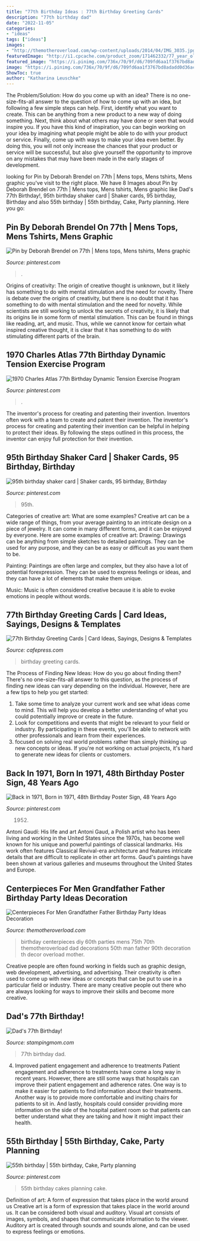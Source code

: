 ```yaml
---
title: "77th Birthday Ideas : 77th Birthday Greeting Cards"
description: "77th birthday dad"
date: "2022-11-05"
categories:
- "ideas"
tags: ["ideas"]
images:
- "http://themotheroverload.com/wp-content/uploads/2014/04/IMG_3035.jpg"
featuredImage: "http://i1.cpcache.com/product_zoom/171462332/77_year_olds_rock_greeting_cards_pk_of_10.jpg?height=250&amp;width=250&amp;padToSquare=true"
featured_image: "https://i.pinimg.com/736x/70/9f/d6/709fd6aa1f3767bd8adadd0d36ac218e.jpg"
image: "https://i.pinimg.com/736x/70/9f/d6/709fd6aa1f3767bd8adadd0d36ac218e.jpg"
ShowToc: true
author: "Katharina Leuschke"
---
```



The Problem/Solution: How do you come up with an idea?
There is no one-size-fits-all answer to the question of how to come up with an idea, but following a few simple steps can help. First, identify what you want to create. This can be anything from a new product to a new way of doing something. Next, think about what others may have done or seen that would inspire you. If you have this kind of inspiration, you can begin working on your idea by imagining what people might be able to do with your product or service. Finally, come up with ways to make your idea even better. By doing this, you will not only increase the chances that your product or service will be successful, but also give yourself the opportunity to improve on any mistakes that may have been made in the early stages of development.

	

		
looking for Pin by Deborah Brendel on 77th | Mens tops, Mens tshirts, Mens graphic you've visit to the right place. We have 8 Images about Pin by Deborah Brendel on 77th | Mens tops, Mens tshirts, Mens graphic like Dad&#039;s 77th Birthday!, 95th birthday shaker card | Shaker cards, 95 birthday, Birthday and also 55th birthday | 55th birthday, Cake, Party planning. Here you go:
		
    
## Pin By Deborah Brendel On 77th | Mens Tops, Mens Tshirts, Mens Graphic

<img loading=lazy src="https://i.pinimg.com/736x/70/9f/d6/709fd6aa1f3767bd8adadd0d36ac218e.jpg" onerror="this.onerror=null;this.src='https://tse1.mm.bing.net/th?id=OIP.IgNGWexCiMcBLWZW0Y5WHwHaJ3&amp;pid=15.1';" alt="Pin by Deborah Brendel on 77th | Mens tops, Mens tshirts, Mens graphic">

_Source: pinterest.com_

>. 

	

Origins of creativity: The origin of creative thought is unknown, but it likely has something to do with mental stimulation and the need for novelty.
There is debate over the origins of creativity, but there is no doubt that it has something to do with mental stimulation and the need for novelty. While scientists are still working to unlock the secrets of creativity, it is likely that its origins lie in some form of mental stimulation. This can be found in things like reading, art, and music. Thus, while we cannot know for certain what inspired creative thought, it is clear that it has something to do with stimulating different parts of the brain.

    
## 1970 Charles Atlas 77th Birthday Dynamic Tension Exercise Program

<img loading=lazy src="https://i.pinimg.com/474x/43/c4/18/43c4186433556be2c9025b16bd2fb83a--vintage-advertisements-vintage-ads.jpg" onerror="this.onerror=null;this.src='https://tse2.mm.bing.net/th?id=OIP.FGgGWe94S7g68FtKxRj8DAHaKE&amp;pid=15.1';" alt="1970 Charles Atlas 77th Birthday Dynamic Tension Exercise Program">

_Source: pinterest.com_

>. 

	

The inventor's process for creating and patenting their invention.
Inventors often work with a team to create and patent their invention. The inventor's process for creating and patenting their invention can be helpful in helping to protect their ideas. By following the steps outlined in this process, the inventor can enjoy full protection for their invention.

    
## 95th Birthday Shaker Card | Shaker Cards, 95 Birthday, Birthday

<img loading=lazy src="https://i.pinimg.com/736x/77/69/b7/7769b7b9f924f2af96a05e919aaa43ff--shaker-cards-happy-birthday.jpg" onerror="this.onerror=null;this.src='https://tse3.mm.bing.net/th?id=OIP.ouwqfMYYDQiPvjdrmcrzMAHaJ3&amp;pid=15.1';" alt="95th birthday shaker card | Shaker cards, 95 birthday, Birthday">

_Source: pinterest.com_

>95th. 

	

Categories of creative art: What are some examples?
Creative art can be a wide range of things, from your average painting to an intricate design on a piece of jewelry. It can come in many different forms, and it can be enjoyed by everyone. Here are some examples of creative art:
Drawing: Drawings can be anything from simple sketches to detailed paintings. They can be used for any purpose, and they can be as easy or difficult as you want them to be.

Painting: Paintings are often large and complex, but they also have a lot of potential forexpression. They can be used to express feelings or ideas, and they can have a lot of elements that make them unique.

Music: Music is often considered creative because it is able to evoke emotions in people without words.

    
## 77th Birthday Greeting Cards | Card Ideas, Sayings, Designs &amp; Templates

<img loading=lazy src="http://i1.cpcache.com/product_zoom/171462332/77_year_olds_rock_greeting_cards_pk_of_10.jpg?height=250&amp;width=250&amp;padToSquare=true" onerror="this.onerror=null;this.src='https://tse4.mm.bing.net/th?id=OIP.uD-SOIwY2chSzEElPGPtDQAAAA&amp;pid=15.1';" alt="77th Birthday Greeting Cards | Card Ideas, Sayings, Designs &amp; Templates">

_Source: cafepress.com_

>birthday greeting cards. 

	

The Process of Finding New Ideas: How do you go about finding them?
There's no one-size-fits-all answer to this question, as the process of finding new ideas can vary depending on the individual. However, here are a few tips to help you get started: 
1. Take some time to analyze your current work and see what ideas come to mind. This will help you develop a better understanding of what you could potentially improve or create in the future. 
2. Look for competitions and events that might be relevant to your field or industry. By participating in these events, you'll be able to network with other professionals and learn from their experiences. 
3. focused on solving real world problems rather than simply thinking up new concepts or ideas. If you're not working on actual projects, it's hard to generate new ideas for clients or customers. 

    
## Back In 1971, Born In 1971, 48th Birthday Poster Sign, 48 Years Ago

<img loading=lazy src="https://i.pinimg.com/originals/59/29/6f/59296f6953dfa9c15a85744a826c185e.jpg" onerror="this.onerror=null;this.src='https://tse4.mm.bing.net/th?id=OIP.ga-4etGFQBdh8XtAJI5J2QHaFZ&amp;pid=15.1';" alt="Back in 1971, Born in 1971, 48th Birthday Poster Sign, 48 Years Ago">

_Source: pinterest.com_

>1952. 

	

Antoni Gaudí: His life and art
Antoni Gaud, a Polish artist who has been living and working in the United States since the 1970s, has become well known for his unique and powerful paintings of classical landmarks. His work often features Classical Revival-era architecture and features intricate details that are difficult to replicate in other art forms. Gaud's paintings have been shown at various galleries and museums throughout the United States and Europe.

    
## Centerpieces For Men Grandfather Father Birthday Party Ideas Decoration

<img loading=lazy src="http://themotheroverload.com/wp-content/uploads/2014/04/IMG_3035.jpg" onerror="this.onerror=null;this.src='https://tse2.mm.bing.net/th?id=OIP.VzXSdfcXAhNDEf5bUhQ8NAHaFs&amp;pid=15.1';" alt="Centerpieces For Men Grandfather Father Birthday Party Ideas Decoration">

_Source: themotheroverload.com_

>birthday centerpieces diy 60th parties mens 75th 70th themotheroverload dad decorations 50th man father 90th decoration th decor overload mother. 

	

Creative people are often found working in fields such as graphic design, web development, advertising, and advertising. Their creativity is often used to come up with new ideas or concepts that can be put to use in a particular field or industry. There are many creative people out there who are always looking for ways to improve their skills and become more creative.

    
## Dad&#039;s 77th Birthday!

<img loading=lazy src="http://stampingmom.com/wp-content/uploads/2016/02/dads77thbday.jpg" onerror="this.onerror=null;this.src='https://tse1.mm.bing.net/th?id=OIP.EUpilwNXKNywdEcj76FFPgHaJ4&amp;pid=15.1';" alt="Dad&#039;s 77th Birthday!">

_Source: stampingmom.com_

>77th birthday dad. 

	

4) Improved patient engagement and adherence to treatments
Patient engagement and adherence to treatments have come a long way in recent years. However, there are still some ways that hospitals can improve their patient engagement and adherence rates. One way is to make it easier for patients to find information about their treatments. Another way is to provide more comfortable and inviting chairs for patients to sit in. And lastly, hospitals could consider providing more information on the side of the hospital patient room so that patients can better understand what they are taking and how it might impact their health.

    
## 55th Birthday | 55th Birthday, Cake, Party Planning

<img loading=lazy src="https://i.pinimg.com/originals/1c/33/3e/1c333e0528aa508e97fb3d417e37611c.jpg" onerror="this.onerror=null;this.src='https://tse1.mm.bing.net/th?id=OIP.sT1t9cCZro4IcL1BIW8oTQHaJ4&amp;pid=15.1';" alt="55th birthday | 55th birthday, Cake, Party planning">

_Source: pinterest.com_

>55th birthday cakes planning cake. 

	

Definition of art: A form of expression that takes place in the world around us
Creative art is a form of expression that takes place in the world around us. It can be considered both visual and auditory. Visual art consists of images, symbols, and shapes that communicate information to the viewer. Auditory art is created through sounds and sounds alone, and can be used to express feelings or emotions.

